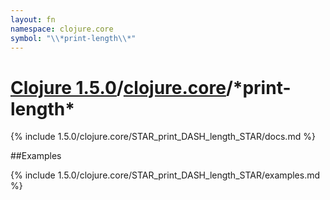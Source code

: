 ```yaml
---
layout: fn
namespace: clojure.core
symbol: "\\*print-length\\*"
---
```


# [Clojure 1.5.0](../../)/[clojure.core](../)/\*print-length\*

{% include 1.5.0/clojure.core/STAR_print_DASH_length_STAR/docs.md %}

##Examples

{% include 1.5.0/clojure.core/STAR_print_DASH_length_STAR/examples.md %}

